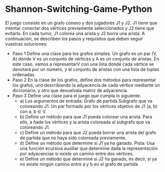 # Shannon-Switching-Game-Python
El juego consiste en un grafo conexo y dos jugadores J1 y J2. J1 tiene que intentar conectar dos vértices previamente seleccionados y J2 tiene que evitarlo. En cada turno, J1 colorea una arista y J2 borra una arista. A continuación, se describen los pasos y requisitos que deben seguir vuestras soluciones:
* Paso 1 Define una clase para los grafos simples. Un grafo es un par (V, A) donde V es un conjunto de vértices y A es un conjunto de aristas. En este caso, vamos a representarV con una lista donde cada vértice se denotará por un número, y el conjunto de aristas con una lista de tuplas ordenadas.
* Paso 2 En la clase de los grafos, define dos métodos para representar los grafos, uno describiendo la adyacencia de cada vértice mediante un diccionario, y otro que devuelvala matriz de adyacencia.
* Paso 3 Define una clase para el juego que cumpla lo siguiente:
  * a) Los argumentos de entrada: Grafo de partida.Subgrafo que va coloreando J1. Un par formado por los vértices objetivo de J1 (a, b) con a, b ∈ V.
  * b) Define un método para que J1 pueda colorear una arista. Para ello, a ̃nade los vértices y la arista coloreada al subgrafo que va coloreando J1.
  * c) Define un método para que J2 pueda borrar una arista del grafo de partida que no haya sido coloreada previamente.
  * d) Define un método que determine si J1 ya ha ganado. Pista: Usa una función ecursiva auxiliar que determine dada la representación por adyacencias si existe un camino entre dos vértices.
  * e) Define un método que determine si J2 ha ganado, es decir, si ya no existe ningún camino entre a y b en el grafo de partida
